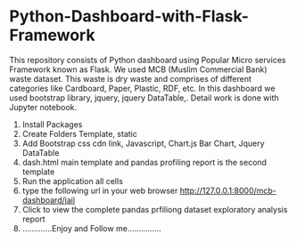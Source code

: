# Python-Dashboard-with-Flask-Framework
This repository consists of Python dashboard using Popular Micro services Framework known as Flask. We used MCB (Muslim Commercial Bank) waste dataset. This waste is dry waste and comprises of different categories like Cardboard, Paper, Plastic, RDF, etc. In this dashboard we used bootstrap library, jquery, jquery DataTable,. Detail work is done with Jupyter notebook.

1. Install Packages
2. Create Folders Template, static
3. Add Bootstrap css cdn link, Javascript, Chart.js Bar Chart, Jquery DataTable
4. dash.html main template and pandas profiling report is the second template
5. Run the application all cells 
6. type the following url in your web browser http://127.0.0.1:8000/mcb-dashboard/jail
7. Click to view the complete pandas prfiliong dataset exploratory analysis report
8. .............Enjoy and Follow me...............
